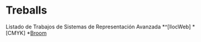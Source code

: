# Treballs
Listado de Trabajos de Sistemas de Representación Avanzada
*^[llocWeb]
*[CMYK] 
*[Broom](https://fatimaarsismartinez.github.io/BROOM/.)
